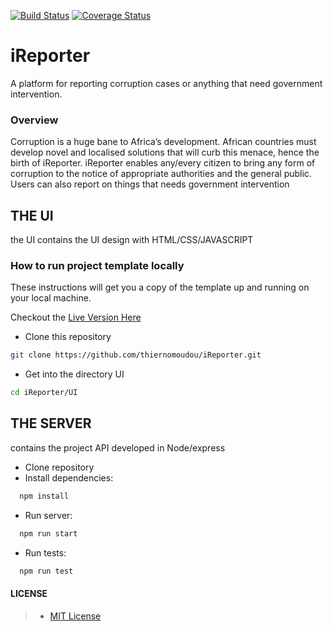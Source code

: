 [![Build Status](https://travis-ci.org/thiernomoudou/iReporter.svg?branch=develop)](https://travis-ci.org/thiernomoudou/iReporter)
[![Coverage Status](https://coveralls.io/repos/github/thiernomoudou/iReporter/badge.svg?branch=develop)](https://coveralls.io/github/thiernomoudou/iReporter?branch=develop)
# iReporter

A platform for reporting corruption cases or anything that need government intervention.

### Overview
Corruption is a huge bane to Africa’s development. African countries must develop novel and
localised solutions that will curb this menace, hence the birth of iReporter. iReporter enables
any/every citizen to bring any form of corruption to the notice of appropriate authorities and the
general public. Users can also report on things that needs government intervention

## THE UI 
the UI contains the UI design with HTML/CSS/JAVASCRIPT

### How to run project template locally

These instructions will get you a copy of the template up and running on your local machine.

Checkout the [Live Version Here](https://thiernomoudou.github.io/iReporter/UI/)

- Clone this repository 
```bash
git clone https://github.com/thiernomoudou/iReporter.git
```
- Get into the directory UI
```bash 
cd iReporter/UI
```

## THE SERVER 
contains the project API developed in Node/express

- Clone repository
- Install dependencies:
```bash
  npm install
```
- Run server: 
```bash
  npm run start
```
- Run tests:
```bash
  npm run test
```

#### LICENSE

>- [MIT License](https://github.com/thiernomoudou/iReporter/blob/master/LICENSE)